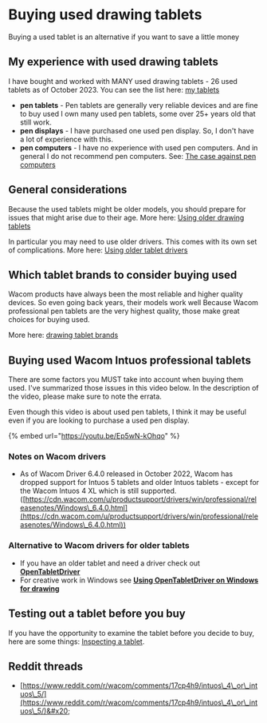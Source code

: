 # Buying used drawing tablets

Buying a used tablet is an alternative if you want to save a little money

## My experience with used drawing tablets

I have bought and worked with MANY used drawing tablets - 26 used tablets as of October 2023. You can see the list here: [my tablets](../about-thesevenpens/my-tablets.md)&#x20;

* **pen tablets** - Pen tablets are generally very reliable devices and are fine to buy used I own many used pen tablets, some over 25+ years old that still work.
* **pen displays** - I have purchased one used pen display. So, I don't have a lot of experience with this.&#x20;
* **pen computers** - I have no experience with used pen computers. And in general I do not recommend pen computers. See: [The case against pen computers](the-case-against-pen-computers.md)&#x20;

## General considerations

Because the used tablets might be older models, you should prepare for issues that might arise due to their age. More here: [Using older drawing tablets](../guides/general/using-older-drawing-tablets.md)&#x20;

In particular you may need to use older drivers. This comes with its own set of complications. More here: [Using older tablet drivers](../guides/drivers/using-older-tablet-drivers.md)

## Which tablet brands to consider buying used

Wacom products have always been the most reliable and higher quality devices. So even going back years, their models work well  Because Wacom professional pen tablets are the very highest quality, those make great choices for buying used.

More here: [drawing tablet brands](../drawing-tablet-brands/) &#x20;

## Buying used Wacom Intuos professional tablets

There are some factors you MUST take into account when buying them used. I've summarized those issues in this video below. In the description of the video, please make sure to note the errata.

Even though this video is about used pen tablets, I think it may be useful even if you are looking to purchase a used pen display.&#x20;

{% embed url="https://youtu.be/Ep5wN-kOhqo" %}

### Notes on Wacom drivers

* As of Wacom Driver 6.4.0 released in October 2022, Wacom has dropped support for Intuos 5 tablets and older Intuos tablets - except for the Wacom Intuos 4 XL which is still supported. ([https://cdn.wacom.com/u/productsupport/drivers/win/professional/releasenotes/Windows\_6.4.0.html](https://cdn.wacom.com/u/productsupport/drivers/win/professional/releasenotes/Windows\_6.4.0.html))

### Alternative to Wacom drivers for older tablets

* If you have an older tablet and need a driver check out [**OpenTabletDriver**](../guides/drivers/opentabletdriver/)&#x20;
* For creative work in Windows see [**Using OpenTabletDriver on Windows for drawing**](../guides/drivers/opentabletdriver/opentabletdriver-windows.md)

## Testing out a tablet before you buy

If you have the opportunity to examine the tablet before you decide to buy, here are some things: [Inspecting a tablet](inspecting-a-drawing-tablet-before-buying.md). &#x20;

## Reddit threads

* [https://www.reddit.com/r/wacom/comments/17cp4h9/intuos\_4\_or\_intuos\_5/](https://www.reddit.com/r/wacom/comments/17cp4h9/intuos\_4\_or\_intuos\_5/)&#x20;
